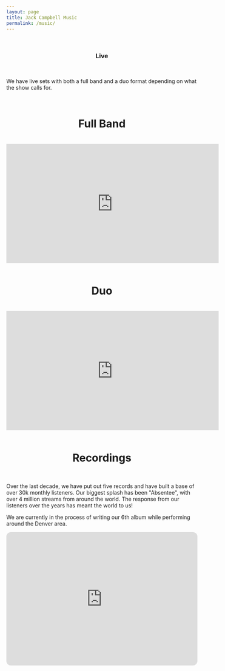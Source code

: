 ```yaml
---
layout: page
title: Jack Campbell Music
permalink: /music/
---
```


<br>
<center>
<h3>Live</h3>
</center>
<br>

We have live sets with both a full band and a duo format depending on what the show calls for.

<br>
<center>
<h1>Full Band</h1>
</center>
<br>

<center>
<iframe width="560" height="315" src="https://www.youtube.com/embed/pCSEl3TEglE?si=l04Kf1HQIrzjBxgZ&amp;start=96" title="YouTube video player" frameborder="0" allow="accelerometer; autoplay; clipboard-write; encrypted-media; gyroscope; picture-in-picture; web-share" allowfullscreen></iframe>
</center>

<br>
<center>
<h1>Duo</h1>
</center>
<br>

<center>
<iframe width="560" height="315" src="https://www.youtube.com/embed/t82UnMk3MCc?si=89TXh7us55K8t3iW" title="YouTube video player" frameborder="0" allow="accelerometer; autoplay; clipboard-write; encrypted-media; gyroscope; picture-in-picture; web-share" allowfullscreen></iframe>
</center>

<br>
<center>
<h1>Recordings</h1>
</center>
<br>

Over the last decade, we have put out five records and have built a base of over 30k monthly listeners. 
Our biggest splash has been "Absentee", with over 4 million streams from around the world.
The response from our listeners over the years has meant the world to us!

We are currently in the process of writing our 6th album while performing around the Denver area.

<iframe style="border-radius:12px" src="https://open.spotify.com/embed/playlist/5XNrzRW31KTagROktPwzRY?utm_source=generator&theme=0" width="100%" height="352" frameBorder="0" allowfullscreen="" allow="autoplay; clipboard-write; encrypted-media; fullscreen; picture-in-picture" loading="lazy"></iframe>


<!-- <iframe style="border: 0; width: 400px; height: 274px; float: right; margin-left: 25%; margin-right: 25%; margin-bottom: 10%;" src="https://bandcamp.com/EmbeddedPlayer/album=3033148406/size=large/bgcol=333333/linkcol=0f91ff/artwork=small/transparent=true/" seamless><a href="https://jackcampbell.bandcamp.com/album/lucky-break">Lucky Break</a></iframe>


<iframe style="border: 0; width: 400px; height: 472px; float: right; margin-left: 25%; margin-right: 25%; margin-bottom: 10%;" src="https://bandcamp.com/EmbeddedPlayer/album=75804434/size=large/bgcol=333333/linkcol=0f91ff/artwork=small/transparent=true/" seamless><a href="http://jackcampbell.bandcamp.com/album/jack-campbell">Jack Campbell</a></iframe> -->